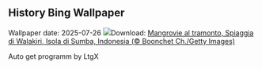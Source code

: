 ## History Bing Wallpaper
Wallpaper date: 2025-07-26
![](https://www.bing.com/th?id=OHR.MangroveTwilight_IT-IT8283933203_UHD.jpg&w=1000)Download: [Mangrovie al tramonto, Spiaggia di Walakiri, Isola di Sumba, Indonesia (© Boonchet Ch./Getty Images)](https://www.bing.com/th?id=OHR.MangroveTwilight_IT-IT8283933203_UHD.jpg)

Auto get programm by LtgX
